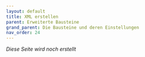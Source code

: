 ```yaml
---
layout: default
title: XML erstellen
parent: Erweiterte Bausteine
grand_parent: Die Bausteine und deren Einstellungen
nav_order: 24
---
```


<!-- // TODO: In Docs, explain why hideIf is not needed
// TODO: Special characters in params will be escaped -->

_Diese Seite wird noch erstellt_

<!-- # <span style="color:#0b5394"><span class="material-icons">print</span> **Baustein _PDF erstellen_**</span>

Mit dem Baustein _PDF erstellen_ kann, ausgehend von einer Word Vorlage, eine PDF Datei erstellt
und, wenn gewünscht, per E-Mail versendet. Die Word-Datei kann individuell gestaltet werden und sich
auf die Liste beziehen in welcher die PDF-Datei erstellt wird. Alle darstellbaren Inhalte sind andruckbar,
neben Buchstaben und Zahlen auch Bilddateien und die Unterschrift. Zusätzlich können verknüpfte Datensatz-Listen
ausgegeben werden.
Als zusätzliches Feature lassen sich generierte PDFs über ein selbsterstelltes Skript in einem bestimmten Zielordner automatisch ablegen. (s. [Import und Export / Dateiimport / -export via PowerShell](/docs/import-export.html#dateiimport---export-via-powershell))

## <span style="color:#0b5394">Vorbereitung der Word-Vorlage</span>

![create pdf](\assets\record-spec-settings\1create pdf.png "create pdf")

1. <span style="color:#0b5394">**Ausgabe von Einzelwerten**</span>
   Die Ausgabe von Einzelwerten erfolgt indem in der Word-Vorlage der technische Name eines Bausteins innerhalb der
   zwei geschwungenen Klammern gesetzt wird. Beispiel: Rechnungsnummer ${belegnummer}.

2. <span style="color:#0b5394">**Ausgabe von Schaltern**</span>
   Die Ausgabe des
   [Bausteins _Schalter_](/docs/record-spec-settings/grand-childs-form/switch.html)
   kann im Designmodus in den Einstellungen des Bausteins unter "Darstellung als Ausdruck" als "Checkbox",
   "Ja / Nein" oder "Nennen des Inhalts" festgelegt werden.

3. <span style="color:#0b5394">**Ausgabe von Datensatz-Liste**</span>
   Um die Daten eines [Baustein _Datensatz Liste_](/docs/record-spec-settings/grand-child-expanded/record-list.html) auszugeben, muss in der Word-Vorlage eine entsprechende Tabelle gezeichnet werden.

    So könnte die Tabelle zur Ausgabe einer ganzen Liste, mittels Serienbrieffunktionalität aussehen:

    |**Arbeitszeit** |**Mitarbeiter**|
    |${repeat(mitarbeiterZeiten)}            |           |
    |${mitarbeiterZeiten.Arbeitszeit} |${mitarbeiterZeiten.name}|
    |${endrepeat} | |

    Die gezeichnete Tabelle in der Word-Vorlage kann um beliebig viele Spalten erweitert werden, solange
    diese in der Datensatz-Liste vorkommen.

    Verschachtelte Aufrufe des `repeat(...)` ineinander sind auch möglich. Es muss jedoch eine Liste referenziert werden, welche von der umschließenden Liste erreichbar ist (z. B. durch einen Baustein Datensatz-Liste). Auch wichtig ist, dass bei dem `endrepeat` der Name der Liste angegeben wird, über die iteriert wird. Dadurch kann z. B. die tägliche Nutzungszeit einer Baumaschine, welche aus Einsätzen bei mehreren Kunden besteht, geordnet und mit einer Vorlage zu einem PDF-Dokument erzeugt werden.
    Eine solche Tabelle könnte wie folgt aussehen:

    |**Maschine** |**Nutzzeit** |**Auftrag**|
    |${repeat(maschZeiten)}             |                           |           |
    |${maschZeiten.maschine} |${maschZeiten.gesDauer}    |           |
    |${repeat(maschZeiten.einsaetze)} | | |
    | |${maschZeiten.einsaetze.dauer}|${maschZeiten.einsaetze.auftrNr}|
    |${endrepeat(maschZeiten.einsaetze)}|                           |           |
    |${endrepeat} | | |

4. <span style="color:#0b5394">**Ein/-Ausblenden von Inhalten**</span>
   Sollten gewisse Inhalte zB abhängig von einem Schalter ausgeblendet werden, kann dies über die `showIf` bzw. `hideIf` Funktion realisiert werden.

    Wenn wir das obige Beispiel (Zeiterfassung) erweitern möchten, und zB anzeigen möchten, dass es sich bei der aufgeführten Zeit um Reisezeit handelte kann man zB so etwas machen:

    |**Arbeitszeit** |**Mitarbeiter**| |
    |${repeat(mitarbeiterZeiten)}            |           | |
    |${mitarbeiterZeiten.Arbeitszeit} |${mitarbeiterZeiten.name}| ${showIf(mitarbeiterZeit.istReisezeit)}Reisezeit${endShowIf(mitarbeiterZeit.istReisezeit)} |
    |${endrepeat} | |

    In diesem Beispiel wird der Text "Reisezeit" nur angezeigt, wenn der Schalter `istReisezeit` gesetzt ist. `showIf` und `hideIf` können auch auch außerhalb von `repeat`-Blöcken verwendet werden, wichtig ist nur, das ein `endShowIf` bzw. `endHideIf` folgt.

    _Hinweis:_ `showIf` und `hideIf` können nur auf Schalter / Ja-/Nein-Formel-Bausteine angewendet werden. Die direkte Eingabe von Formeln ist nicht möglich.

## <span style="color:#0b5394">Einstellungen des Bausteins _PDF erstellen_</span>

![create pdf settings](\assets\record-spec-settings\2create pdf settings.png "create pdf settings")

1. <span style="color:#0b5394">**Dateivorlage hinzufügen**</span>
   Über den Plus-Button öffnet sich ein Auswahl-Dialog, worüber die Word-Vorlage ausgewählt wird. Anschließend wird
   sie in den Baustein hochgeladen.

2. <span style="color:#0b5394">**abweichender bzw. dynamischer Dateiname**</span>
   Der Dateiname kann ebenfalls abweichend und dynamisch gewählt werden. Soll der Dateiname zum Teil dynamisch sein
   kann ebenfalls ein Platzhalter mit Bezug zu einem Baustein eingesetzt werden. Soll die PDF-Datei zum Beispiel so
   heißen wie die Belegnummer, können Sie hier ${belegnummer} eingeben.

3. <span style="color:#0b5394">**automatische Dateiübertragung per PowerShell**</span>
   Zur automatischen Dateiübertragung können Sie auch Dateien Per Powershell mit dem Dateisystem
   synchronisieren.

4. <span style="color:#0b5394">**Direkter Mailversand**</span>
   Die erstellte PDF kann über diese Funktion direkt per E-Mail versendet werden.

## <span style="color:#0b5394">Einstellungen des direkten Mail-Versands</span>

Um eine E-Mail Adresse für den direkten Mailversand zu verwenden, benötigt der Baustein _PDF erstellen_ einen Empfänger über einen [Baustein _Textfeld_](/docs/record-spec-settings/grand-childs-form/text.html), wo die entsprechende E-Mail Adresse eingetragen wird.
Bleibt die E-Mail Adresse für den direkten Mailversand immer gleich, kann der [Baustein _Textfeld_](/docs/record-spec-settings/grand-childs-form/text.html) versteckt und als Standard-Text wird die E-Mail Adresse hinterlegt.
Wechselt die E-Mail Adresse je nach Anforderung (z. B. unterschiedliche Vorgesetzte, unterschiedliche Lieferanten pro Artikel, etc.) kann der benötigte [Baustein _Textfeld_](/docs/record-spec-settings/grand-childs-form/text.html), bezogen auf die genannten Beispiele, in den Stammdaten des Mitarbeiters oder des Artikels aufgeführt werden und bei der Auswahl als Wert übernommen werden (s. [Verknüpfung über den Baustein _Datensatz_](/docs/link-lists.html)).

Bei der Auswahl der Option "direkter Mailversand" können weitere Einstellungen vorgenommen werden.

![create pdf settings](\assets\record-spec-settings\1create pdf settings.png "create pdf settings")

1. <span style="color:#0b5394">**CC-Empfänger**</span>
2. <span style="color:#0b5394">**Benutzer in CC hinzufügen**</span>
   der auslösende Benutzer der PDF-Erstellung wird automatisch in CC genommen (z. B. bei Urlaubsanträge, etc.)
3. <span style="color:#0b5394">**BCC**</span>
4. <span style="color:#0b5394">**Betreff vordefinieren**</span>
5. <span style="color:#0b5394">**Inhalt der E-Mail vordefinieren**</span>
   Über ${} kann ebenfalls der Inhalt dynamisch gestaltet werden -->
